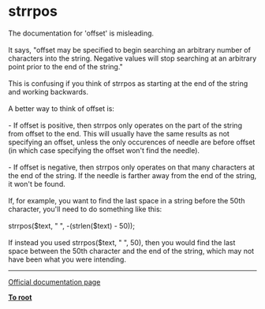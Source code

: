 # strrpos



The documentation for &apos;offset&apos; is misleading.<br><br>It says, "offset may be specified to begin searching an arbitrary number of characters into the string. Negative values will stop searching at an arbitrary point prior to the end of the string."<br><br>This is confusing if you think of strrpos as starting at the end of the string and working backwards.<br><br>A better way to think of offset is:<br><br>- If offset is positive, then strrpos only operates on the part of the string from offset to the end. This will usually have the same results as not specifying an offset, unless the only occurences of needle are before offset (in which case specifying the offset won&apos;t find the needle).<br><br>- If offset is negative, then strrpos only operates on that many characters at the end of the string. If the needle is farther away from the end of the string, it won&apos;t be found.<br><br>If, for example, you want to find the last space in a string before the 50th character, you&apos;ll need to do something like this:<br><br>strrpos($text, " ", -(strlen($text) - 50));<br><br>If instead you used strrpos($text, " ", 50), then you would find the last space between the 50th character and the end of the string, which may not have been what you were intending.  

---

[Official documentation page](https://www.php.net/manual/en/function.strrpos.php)

**[To root](/README.md)**